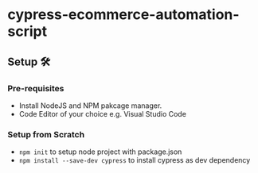 # cypress-ecommerce-automation-script

## Setup 🛠️

### Pre-requisites

* Install NodeJS and NPM pakcage manager.
* Code Editor of your choice e.g. Visual Studio Code

### Setup from Scratch

* `npm init` to setup node project with package.json
* `npm install --save-dev cypress` to install cypress as dev dependency